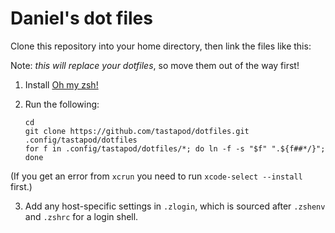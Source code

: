 # Daniel's dot files

Clone this repository into your home directory, then link the files like this:

Note: _this will replace your dotfiles_, so move them out of the way first!

1. Install [Oh my zsh!](https://ohmyz.sh/#install) 

2. Run the following:

    ```
    cd
    git clone https://github.com/tastapod/dotfiles.git .config/tastapod/dotfiles
    for f in .config/tastapod/dotfiles/*; do ln -f -s "$f" ".${f##*/}"; done
    ```

(If you get an error from `xcrun` you need to run `xcode-select --install` first.)

3. Add any host-specific settings in `.zlogin`, which is sourced after
`.zshenv` and `.zshrc` for a login shell.
